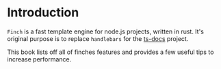 
# Introduction

`Finch` is a fast template engine for node.js projects, written in rust. It's original purpose is to replace `handlebars` for the [ts-docs](https://github.com/ts-docs/ts-docs) project.

This book lists off all of finches features and provides a few useful tips to increase performance. 